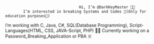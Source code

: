                                      Hi, I’m @DarkKeyMaster 🕴🏼
            I’m interested in breaking Systems and Codes 👾(Only for education purposes👻)
I’m working with C, Java, C#, SQL(Database Programming), Script-Languages(HTML, CSS, JAVA-Script, PHP) 👨‍💻
                    Currently working on a Password_Breaking_Application or PBA ☠️

<!---
DarkKeyMaster/DarkKeyMaster is a ✨ special ✨ repository because its `README.md` (this file) appears on your GitHub profile.
You can click the Preview link to take a look at your changes.
--->
